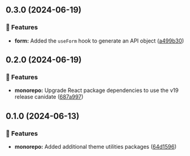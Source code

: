 ## 0.3.0 (2024-06-19)

### 🚀 Features

- **form:** Added the `useForm` hook to generate an API object
  ([a499b30](https://github.com/storm-software/cyclone-ui/commit/a499b30))

## 0.2.0 (2024-06-19)

### 🚀 Features

- **monorepo:** Upgrade React package dependencies to use the v19 release
  canidate
  ([687a997](https://github.com/storm-software/cyclone-ui/commit/687a997))

## 0.1.0 (2024-06-13)

### 🚀 Features

- **monorepo:** Added additional theme utilities packages
  ([64d1596](https://github.com/storm-software/cyclone-ui/commit/64d1596))
